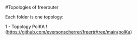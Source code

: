 #Topologies of freerouter

Each folder is one topology:

1 - Topology PolKA !(https://github.com/eversonscherrer/freertr/tree/main/polKa)
